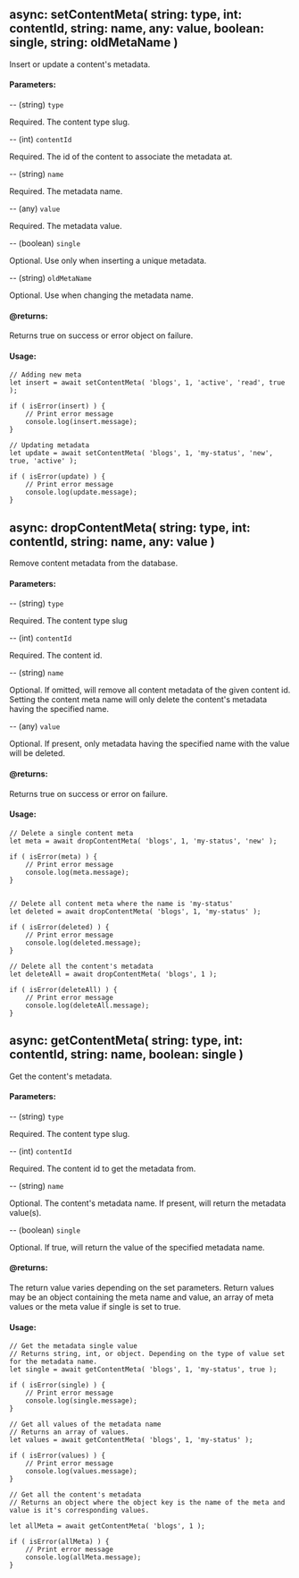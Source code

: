 async: setContentMeta( string: type, int: contentId, string: name, any: value, boolean: single, string: oldMetaName )
-

Insert or update a content's metadata.

#### Parameters:

-- (string) `type`

Required. The content type slug.

-- (int) `contentId`

Required. The id of the content to associate the metadata at.

-- (string) `name`

Required. The metadata name.

-- (any) `value`

Required. The metadata value.

-- (boolean) `single`

Optional. Use only when inserting a unique metadata.

-- (string) `oldMetaName`

Optional. Use when changing the metadata name.

#### @returns:
Returns true on success or error object on failure.

#### Usage:
~~~~
// Adding new meta
let insert = await setContentMeta( 'blogs', 1, 'active', 'read', true );

if ( isError(insert) ) {
    // Print error message
    console.log(insert.message);
}

// Updating metadata
let update = await setContentMeta( 'blogs', 1, 'my-status', 'new', true, 'active' );

if ( isError(update) ) {
    // Print error message
    console.log(update.message);
}
~~~~

async: dropContentMeta( string: type, int: contentId, string: name, any: value )
-
Remove content metadata from the database.

#### Parameters:

-- (string) `type`

Required. The content type slug

-- (int) `contentId`

Required. The content id.

-- (string) `name`

Optional. If omitted, will remove all content metadata of the given content id. Setting the content meta name will only delete the content's metadata having the specified name.

-- (any) `value`

Optional. If present, only metadata having the specified name with the value will be deleted.

#### @returns:
Returns true on success or error on failure.

#### Usage:
~~~~
// Delete a single content meta
let meta = await dropContentMeta( 'blogs', 1, 'my-status', 'new' );

if ( isError(meta) ) {
    // Print error message
    console.log(meta.message);
}


// Delete all content meta where the name is 'my-status'
let deleted = await dropContentMeta( 'blogs', 1, 'my-status' );

if ( isError(deleted) ) {
    // Print error message
    console.log(deleted.message);
}

// Delete all the content's metadata
let deleteAll = await dropContentMeta( 'blogs', 1 );

if ( isError(deleteAll) ) {
    // Print error message
    console.log(deleteAll.message);
}
~~~~

async: getContentMeta( string: type, int: contentId, string: name, boolean: single )
-

Get the content's metadata.

#### Parameters:

-- (string) `type`

Required. The content type slug.

-- (int) `contentId`

Required. The content id to get the metadata from.

-- (string) `name`

Optional. The content's metadata name. If present, will return the metadata value(s).

-- (boolean) `single`

Optional. If true, will return the value of the specified metadata name.

#### @returns:
The return value varies depending on the set parameters. Return values may be an object containing the meta name and value, an array of meta values or the meta value if single is set to true.

#### Usage:
~~~~
// Get the metadata single value
// Returns string, int, or object. Depending on the type of value set for the metadata name.
let single = await getContentMeta( 'blogs', 1, 'my-status', true );

if ( isError(single) ) {
    // Print error message
    console.log(single.message);
}

// Get all values of the metadata name
// Returns an array of values.
let values = await getContentMeta( 'blogs', 1, 'my-status' );

if ( isError(values) ) {
    // Print error message
    console.log(values.message);
}

// Get all the content's metadata
// Returns an object where the object key is the name of the meta and value is it's corresponding values.

let allMeta = await getContentMeta( 'blogs', 1 );

if ( isError(allMeta) ) {
    // Print error message
    console.log(allMeta.message);
}
~~~~